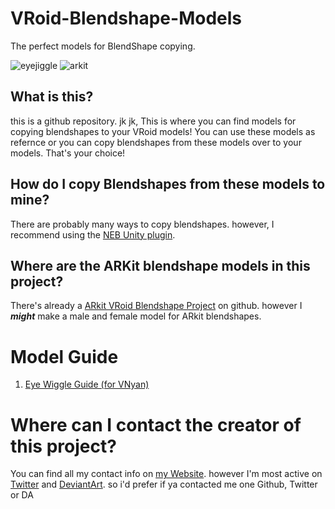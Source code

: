 # VRoid-Blendshape-Models
The perfect models for BlendShape copying.

![eyejiggle](eyejiggle_resize.gif?raw=true "EyeJiggle")
![arkit](arkit.gif?raw=true "ARKit")

## What is this?
this is a github repository. jk jk, This is where you can find models for copying blendshapes to your VRoid models! You can use these models as refernce or you can copy blendshapes from these models over to your models. That's your choice!


## How do I copy Blendshapes from these models to mine?
There are probably many ways to copy blendshapes. however, I recommend using the [NEB Unity plugin](https://youtu.be/Q1_obTcE_uE?si=u3zEuuFVkXCMgt61).


## Where are the ARKit blendshape models in this project?
There's already a [ARkit VRoid Blendshape Project](https://github.com/hinzka/52blendshapes-for-VRoid-face) on github. however I _**might**_ make a male and female model for ARkit blendshapes.

# Model Guide
1. [Eye Wiggle Guide (for VNyan)](joemama)

# Where can I contact the creator of this project?
You can find all my contact info on [my Website](https://cappyadams.github.io/aboutme.html#contact). however I'm most active on [Twitter](https://twitter.com/YuriMayori) and [DeviantArt](https://www.deviantart.com/cappyadams). so i'd prefer if ya contacted me one Github, Twitter or DA
